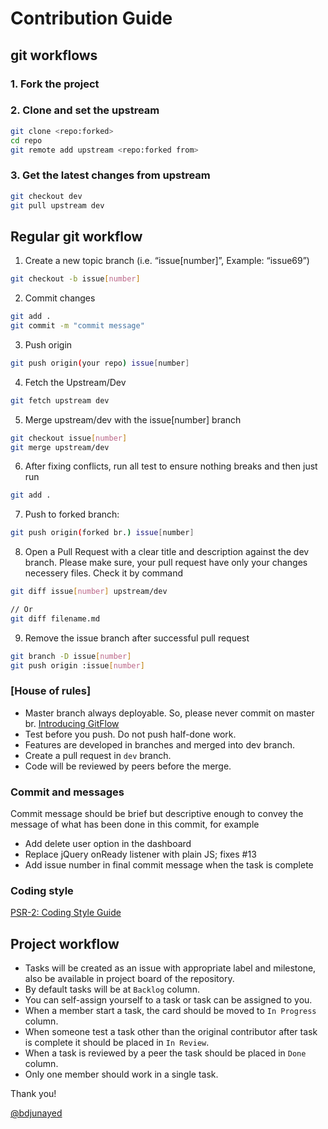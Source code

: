 # Contribution Guide

## git workflows

### 1. Fork the project

### 2. Clone and set the upstream

``` bash
git clone <repo:forked>
cd repo
git remote add upstream <repo:forked from>
```

### 3. Get the latest changes from upstream

``` bash
git checkout dev
git pull upstream dev
```

## Regular git workflow

1. Create a new topic branch (i.e. “issue[number]”, Example: “issue69”)

``` bash
git checkout -b issue[number]
```

2. Commit changes

``` bash
git add .
git commit -m "commit message"
```

3. Push origin

``` bash
git push origin(your repo) issue[number]
```

4. Fetch the Upstream/Dev

``` bash
git fetch upstream dev
```

5. Merge upstream/dev with the issue[number] branch

``` bash
git checkout issue[number]
git merge upstream/dev
```

6. After fixing conflicts, run all test to ensure nothing breaks and then just run

``` bash
git add .
```

7. Push to forked branch:

``` bash
git push origin(forked br.) issue[number]
```

8. Open a Pull Request with a clear title and description against the  dev branch.
Please make sure, your pull request have only your changes necessery files. Check it by command

``` bash
git diff issue[number] upstream/dev

// Or
git diff filename.md
```

9. Remove the issue branch after successful pull request

``` bash
git branch -D issue[number]
git push origin :issue[number]
```

### [House of rules]

* Master branch always deployable. So, please never commit on master br.
[Introducing GitFlow](https://datasift.github.io/gitflow/introducingGitFlow.html)
* Test before you push. Do not push half-done work.
* Features are developed in branches and merged into dev branch.
* Create a pull request in `dev` branch.
* Code will be reviewed by peers before the merge.

### Commit and messages

Commit message should be brief but descriptive enough to convey the message of what has been done in this commit, for example

* Add delete user option in the dashboard
* Replace jQuery onReady listener with plain JS; fixes #13
* Add issue number in final commit message when the task is complete

### Coding style

[PSR-2: Coding Style Guide](https://www.php-fig.org/psr/psr-2/)

## Project workflow

* Tasks will be created as an issue with appropriate label and milestone, also be available in project board of the repository.
* By default tasks will be at `Backlog` column.
* You can self-assign yourself to a task or task can be assigned to you.
* When a member start a task, the card should be moved to `In Progress` column.
* When someone test a task other than the original contributor after task is complete it should be placed in `In Review`.
* When a task is reviewed by a peer the task should be placed in `Done` column.
* Only one member should work in a single task.

Thank you!

[@bdjunayed](https://twitter.com/bdjunayed)